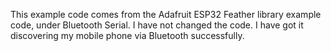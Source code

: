 This example code comes from the Adafruit ESP32 Feather library example code, under Bluetooth Serial. I have not changed the code. I have got it discovering my mobile phone via Bluetooth successfully.
